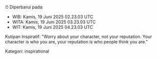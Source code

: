 ⏰ Diperbarui pada:
- WIB: Kamis, 19 Juni 2025 02.23.03 UTC
- WITA: Kamis, 19 Juni 2025 03.23.03 UTC
- WIT: Kamis, 19 Juni 2025 04.23.03 UTC

Kutipan Inspiratif:
"Worry about your character, not your reputation. Your character is who you are, your reputation is who people think you are."


Kategori: inspirational

